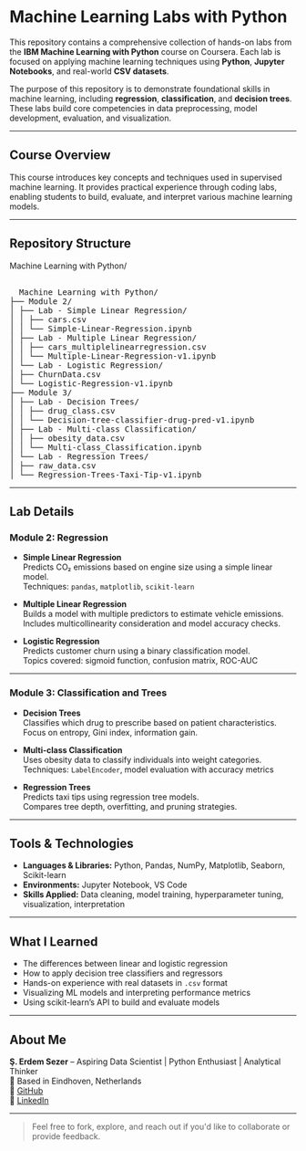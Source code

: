 # Machine Learning Labs with Python

This repository contains a comprehensive collection of hands-on labs from the **IBM Machine Learning with Python** course on Coursera. Each lab is focused on applying machine learning techniques using **Python**, **Jupyter Notebooks**, and real-world **CSV datasets**.

The purpose of this repository is to demonstrate foundational skills in machine learning, including **regression**, **classification**, and **decision trees**. These labs build core competencies in data preprocessing, model development, evaluation, and visualization.

---

## Course Overview

This course introduces key concepts and techniques used in supervised machine learning. It provides practical experience through coding labs, enabling students to build, evaluate, and interpret various machine learning models.

---

## Repository Structure
Machine Learning with Python/

<pre> 
  Machine Learning with Python/
├── Module 2/
│ ├── Lab - Simple Linear Regression/
│ │ ├── cars.csv
│ │ └── Simple-Linear-Regression.ipynb
│ ├── Lab - Multiple Linear Regression/
│ │ ├── cars_multiplelinearregression.csv
│ │ └── Multiple-Linear-Regression-v1.ipynb
│ └── Lab - Logistic Regression/
│ ├── ChurnData.csv
│ └── Logistic-Regression-v1.ipynb
├── Module 3/
│ ├── Lab - Decision Trees/
│ │ ├── drug_class.csv
│ │ └── Decision-tree-classifier-drug-pred-v1.ipynb
│ ├── Lab - Multi-class Classification/
│ │ ├── obesity_data.csv
│ │ └── Multi-class_Classification.ipynb
│ └── Lab - Regression Trees/
│ ├── raw_data.csv
│ └── Regression-Trees-Taxi-Tip-v1.ipynb
</pre>

---

## Lab Details

### Module 2: Regression

- **Simple Linear Regression**  
  Predicts CO₂ emissions based on engine size using a simple linear model.  
  Techniques: `pandas`, `matplotlib`, `scikit-learn`

- **Multiple Linear Regression**  
  Builds a model with multiple predictors to estimate vehicle emissions.  
  Includes multicollinearity consideration and model accuracy checks.

- **Logistic Regression**  
  Predicts customer churn using a binary classification model.  
  Topics covered: sigmoid function, confusion matrix, ROC-AUC

---

### Module 3: Classification and Trees

- **Decision Trees**  
  Classifies which drug to prescribe based on patient characteristics.  
  Focus on entropy, Gini index, information gain.

- **Multi-class Classification**  
  Uses obesity data to classify individuals into weight categories.  
  Techniques: `LabelEncoder`, model evaluation with accuracy metrics

- **Regression Trees**  
  Predicts taxi tips using regression tree models.  
  Compares tree depth, overfitting, and pruning strategies.

---

## Tools & Technologies

- **Languages & Libraries:** Python, Pandas, NumPy, Matplotlib, Seaborn, Scikit-learn
- **Environments:** Jupyter Notebook, VS Code
- **Skills Applied:** Data cleaning, model training, hyperparameter tuning, visualization, interpretation

---

## What I Learned

- The differences between linear and logistic regression
- How to apply decision tree classifiers and regressors
- Hands-on experience with real datasets in `.csv` format
- Visualizing ML models and interpreting performance metrics
- Using scikit-learn’s API to build and evaluate models

---

## About Me

**Ş. Erdem Sezer** – Aspiring Data Scientist | Python Enthusiast | Analytical Thinker  
📍 Based in Eindhoven, Netherlands  
🔗 [GitHub](https://github.com/erdemszr)  
🔗 [LinkedIn](https://www.linkedin.com/in/erdmszr/)

---

> Feel free to fork, explore, and reach out if you'd like to collaborate or provide feedback.

